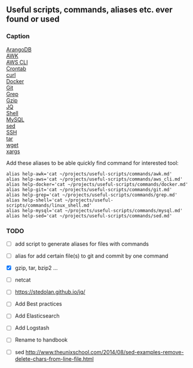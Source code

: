 ## Useful scripts, commands, aliases etc. ever found or used

### Caption
[ArangoDB](https://github.com/vitaliykobrin/useful-scripts/blob/master/commands/arangodb.md)  
[AWK](https://github.com/vitaliykobrin/useful-scripts/blob/master/commands/awk.md)  
[AWS CLI](https://github.com/vitaliykobrin/useful-scripts/blob/master/commands/aws_cli.md)  
[Crontab](https://github.com/vitaliykobrin/useful-scripts/blob/master/commands/crontab.md)  
[curl](https://github.com/vitaliykobrin/useful-scripts/blob/master/commands/curl.md)  
[Docker](https://github.com/vitaliykobrin/useful-scripts/blob/master/commands/docker.md)  
[Git](https://github.com/vitaliykobrin/useful-scripts/blob/master/commands/git.md)  
[Grep](https://github.com/vitaliykobrin/useful-scripts/blob/master/commands/grep.md)  
[Gzip](https://github.com/vitaliykobrin/useful-scripts/blob/master/commands/gzip.md)  
[JQ](https://github.com/vitaliykobrin/useful-scripts/blob/master/commands/jq.md)  
[Shell](https://github.com/vitaliykobrin/useful-scripts/blob/master/commands/linux_shell.md)  
[MySQL](https://github.com/vitaliykobrin/useful-scripts/blob/master/commands/mysql.md)  
[sed](https://github.com/vitaliykobrin/useful-scripts/blob/master/commands/sed.md)  
[SSH](https://github.com/vitaliykobrin/useful-scripts/blob/master/commands/ssh.md)  
[tar](https://github.com/vitaliykobrin/useful-scripts/blob/master/commands/tar.md)  
[wget](https://github.com/vitaliykobrin/useful-scripts/blob/master/commands/wget.md)  
[xargs](https://github.com/vitaliykobrin/useful-scripts/blob/master/commands/xargs.md)  


Add these aliases to be able quickly find command for interested tool:

```
alias help-awk='cat ~/projects/useful-scripts/commands/awk.md'  
alias help-aws='cat ~/projects/useful-scripts/commands/aws_cli.md'  
alias help-docker='cat ~/projects/useful-scripts/commands/docker.md'  
alias help-git='cat ~/projects/useful-scripts/commands/git.md'  
alias help-grep='cat ~/projects/useful-scripts/commands/grep.md'  
alias help-shell='cat ~/projects/useful-scripts/commands/linux_shell.md'  
alias help-mysql='cat ~/projects/useful-scripts/commands/mysql.md'  
alias help-sed='cat ~/projects/useful-scripts/commands/sed.md'  
```

### TODO
-  [ ] add script to generate aliases for files with commands
-  [ ] alias for add certain file(s) to git and commit by one command
-  [x] gzip, tar, bzip2 ...
-  [ ] netcat
-  [ ] https://stedolan.github.io/jq/
-  [ ] Add Best practices
-  [ ] Add Elasticsearch
-  [ ] Add Logstash
-  [ ] Rename to handbook 
-  [ ] sed http://www.theunixschool.com/2014/08/sed-examples-remove-delete-chars-from-line-file.html


